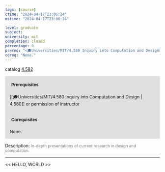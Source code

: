 ```yaml
---
tags: [course]
ctime: "2024-04-17T23:06:24"
mstime: "2024-04-17T23:06:24"

level: graduate
subject: 
university: mit
completion: closed
percentage: 0
prereq: "<🎓Universities/MIT/4.580 Inquiry into Computation and Design> or permission of instructor"
coreq: "None."
---
```


catalog [4.582](http://student.mit.edu/catalog/m4e.html#4.582)

<span style="display: block; padding: 15px; background-color: rgb(100, 100, 100, 0.2);"><font id="m_prereq3157_0" style="display: block; font-family: Arial, sans-serif; font-weight: bold; padding: 5px">Prerequisites</font><br><span id="prereq3157_0">[[🎓Universities/MIT/4.580 Inquiry into Computation and Design | 4.580]] or permission of instructor</span></span>
<span style="display: block; padding: 15px; background-color: rgb(100, 100, 100, 0.2);"><font id="m_coreq3157_0" style="display: block; font-family: Arial, sans-serif; font-weight: bold; padding: 5px">Corequisites</font><br><span id="coreq3157_0">None.</span></span>

<font style="">Description:</font>
<font style="color: grey; font-size: 0.8rem;">In-depth presentations of current research in design and computation.</font>



---

<< HELLO, WORLD >>
